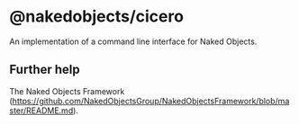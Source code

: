 # @nakedobjects/cicero

An implementation of a command line interface for Naked Objects.

## Further help

The Naked Objects Framework
(https://github.com/NakedObjectsGroup/NakedObjectsFramework/blob/master/README.md).
